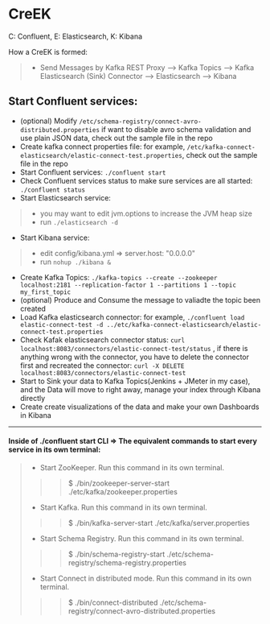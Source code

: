 # CreEK
C: Confluent, E: Elasticsearch, K: Kibana

How a CreEK is formed: 
> * Send Messages by Kafka REST Proxy --> Kafka Topics --> Kafka Elasticsearch (Sink) Connector --> Elasticsearch --> Kibana

## Start Confluent services:

* (optional) Modify ```/etc/schema-registry/connect-avro-distributed.properties``` if want to disable avro schema validation and use plain JSON data, check out the sample file in the repo
* Create kafka connect properties file: for example, ```/etc/kafka-connect-elasticsearch/elastic-connect-test.properties```, check out the sample file in the repo
* Start Confluent services:  ```./confluent start```
* Check Confluent services status to make sure services are all started: ```./confluent status```
* Start Elasticsearch service: 
> * you may want to edit jvm.options to increase the JVM heap size
> * run ```./elasticsearch -d```
* Start Kibana service: 
> * edit config/kibana.yml => server.host: "0.0.0.0"
> * run ```nohup ./kibana &```
* Create Kafka Topics: ```./kafka-topics --create --zookeeper localhost:2181 --replication-factor 1 --partitions 1 --topic my_first_topic```
* (optional) Produce and Consume the message to valiadte the topic been created
* Load Kafka elasticsearch connector: for example, ```./confluent load elastic-connect-test -d ../etc/kafka-connect-elasticsearch/elastic-connect-test.properties```
* Check Kafak elasticsearch connector status: ```curl localhost:8083/connectors/elastic-connect-test/status``` , if there is anything wrong with the connector, you have to delete the connector first and recreated the connector: ```curl -X DELETE localhost:8083/connectors/elastic-connect-test```
* Start to Sink your data to Kafka Topics(Jenkins + JMeter in my case), and the Data will move to right away, manage your index through Kibana directly
* Create create visualizations of the data and make your own Dashboards in Kibana


------
#### Inside of ./confluent start CLI => The equivalent commands to start every service in its own terminal:
> * Start ZooKeeper.  Run this command in its own terminal.
>>> $ ./bin/zookeeper-server-start ./etc/kafka/zookeeper.properties
> * Start Kafka.  Run this command in its own terminal.
>>> $ ./bin/kafka-server-start ./etc/kafka/server.properties
> * Start Schema Registry. Run this command in its own terminal.
>>> $ ./bin/schema-registry-start ./etc/schema-registry/schema-registry.properties
> * Start Connect in distributed mode. Run this command in its own terminal.
>>> $ ./bin/connect-distributed ./etc/schema-registry/connect-avro-distributed.properties
